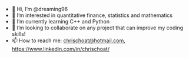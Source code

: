 - 👋 Hi, I’m @dreaming96
- 👀 I’m interested in quantitative finance, statistics and mathematics
- 🌱 I’m currently learning C++ and Python
- 💞️ I’m looking to collaborate on any project that can improve my coding skills!
- 📫 How to reach me: chrischoat@hotmail.com, https://www.linkedin.com/in/chrischoat/

<!---
dreaming96/dreaming96 is a ✨ special ✨ repository because its `README.md` (this file) appears on your GitHub profile.
You can click the Preview link to take a look at your changes.
--->
